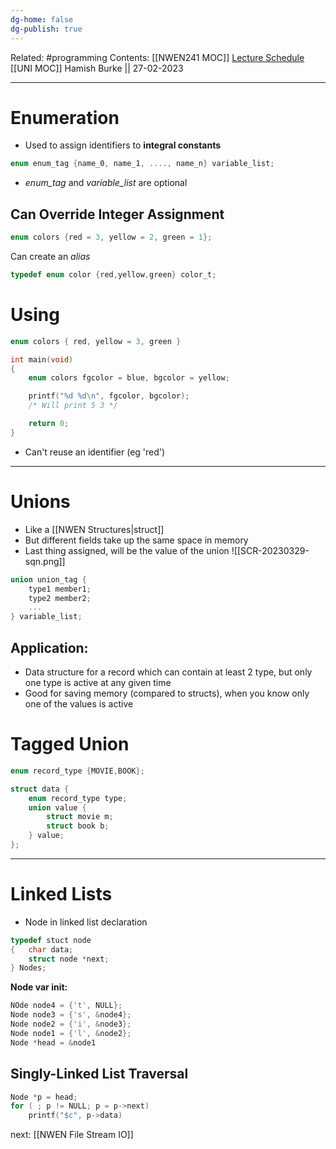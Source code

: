 ```yaml
---
dg-home: false
dg-publish: true
---
```

Related: #programming 
Contents: [[NWEN241 MOC]]
[Lecture Schedule](https://ecs.wgtn.ac.nz/Courses/NWEN241_2023T1/LectureSchedule)
[[UNI MOC]]
Hamish Burke || 27-02-2023
***

# Enumeration

- Used to assign identifiers to **integral constants**

```C
enum enum_tag {name_0, name_1, ...., name_n} variable_list;
```

- *enum_tag* and *variable_list* are optional

## Can Override Integer Assignment

```C
enum colors {red = 3, yellow = 2, green = 1};
```

Can create an *alias*

```C
typedef enum color {red,yellow,green} color_t;
```

# Using

```C
enum colors { red, yellow = 3, green }

int main(void)
{
	enum colors fgcolor = blue, bgcolor = yellow;

	printf("%d %d\n", fgcolor, bgcolor);
	/* Will print 5 3 */

	return 0;
}
```

- Can't reuse an identifier (eg 'red')


***

# Unions

- Like a [[NWEN Structures\|struct]]
- But different fields take up the same space in memory
- Last thing assigned, will be the value of the union
![[SCR-20230329-sqn.png]]

```C
union union_tag {
	type1 member1;
	type2 member2;
	...
} variable_list;
```

## Application:

- Data structure for a record which can contain at least 2 type, but only one type is active at any given time
- Good for saving memory (compared to structs), when you know only one of the values is active 

# Tagged Union

```C
enum record_type {MOVIE,BOOK};

struct data {
	enum record_type type;
	union value {
		struct movie m;
		struct book b;
	} value;
};
```

***

# Linked Lists

- Node in linked list declaration

```C
typedef stuct node
{   char data;
	struct node *next;
} Nodes;
```

**Node var init:**

```C
NOde node4 = {'t', NULL};
Node node3 = {'s', &node4};
Node node2 = {'i', &node3};
Node node1 = {'l', &node2};
Node *head = &node1
```

## Singly-Linked List Traversal

```C
Node *p = head;
for ( ; p != NULL; p = p->next)
	printf("$c", p->data)
```

next: [[NWEN File Stream IO]]
